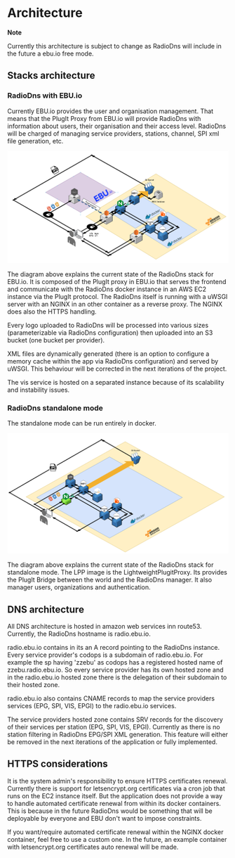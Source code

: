 # Architecture
**Note**

Currently this architecture is subject to change as RadioDns will include in the future a ebu.io free mode.

## Stacks architecture
### RadioDns with EBU.io
Currently EBU.io provides the user and organisation management. That means that the PlugIt Proxy from EBU.io will provide
RadioDns with information about users, their organisation and their access level. RadioDns will be charged of managing
service providers, stations, channel, SPI xml file generation, etc.

![architecture_ebu.io.png](/docs/images/architecture_ebu.io.png)

The diagram above explains the current state of the RadioDns stack for EBU.io. It is composed of the PlugIt proxy in EBU.io that
serves the frontend and communicate with the RadioDns docker instance in an AWS EC2 instance via the PlugIt protocol.
The RadioDns itself is running with a uWSGI server with an NGINX in an other container as a reverse proxy. The NGINX
does also the HTTPS handling. 

Every logo uploaded to RadioDns will be processed into various sizes (parameterizable via RadioDns configuration) then
uploaded into an S3 bucket (one bucket per provider).

XML files are dynamically generated (there is an option to configure a memory cache within the app via RadioDns configuration)
and served by uWSGI. This behaviour will be corrected in the next iterations of the project.

The vis service is hosted on a separated instance because of its scalability and instability issues.

### RadioDns standalone mode
The standalone mode can be run entirely in docker. 

![architecture_ebu.io.png](/docs/images/architecture_standalone.png)

The diagram above explains the current state of the RadioDns stack for standalone mode. The LPP image is the LightweightPlugitProxy.
Its provides the PlugIt Bridge between the world and the RadioDns manager. It also manager users, organizations and authentication.

## DNS architecture
All DNS architecture is hosted in amazon web services inn route53.
Currently, the RadioDns hostname is radio.ebu.io.

radio.ebu.io contains in its an A record pointing to the RadioDns instance. Every service provider's codops is a
subdomain of radio.ebu.io. For example the sp having 'zzebu' as codops has a registered hosted name of zzebu.radio.ebu.io.
So every service provider has its own hosted zone and in the radio.ebu.io hosted zone there is the delegation of their
subdomain to their hosted zone.

radio.ebu.io also contains CNAME records to map the service providers services (EPG, SPI, VIS, EPGI) to the radio.ebu.io
services. 

The service providers hosted zone contains SRV records for the discovery of their services per station (EPG, SPI, VIS, EPGI).
Currently as there is no station filtering in RadioDns EPG/SPI XML generation. This feature will either be removed in the
next iterations of the application or fully implemented.

## HTTPS considerations
It is the system admin's responsibility to ensure HTTPS certificates renewal. Currently
there is support for letsencrypt.org certificates via a cron job that runs on the EC2 instance itself. But the application
does not provide a way to handle automated certificate renewal from within its docker containers. This is because
in the future RadioDns would be something that will be deployable by everyone and EBU don't want to impose constraints.

If you want/require automated certificate renewal within the NGINX docker container, feel free to use a custom one.
In the future, an example container with letsencrypt.org certificates auto renewal will be made.
